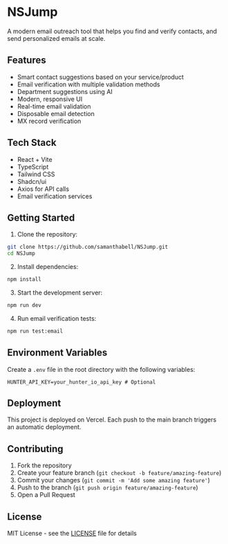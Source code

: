 # NSJump

A modern email outreach tool that helps you find and verify contacts, and send personalized emails at scale.

## Features

- Smart contact suggestions based on your service/product
- Email verification with multiple validation methods
- Department suggestions using AI
- Modern, responsive UI
- Real-time email validation
- Disposable email detection
- MX record verification

## Tech Stack

- React + Vite
- TypeScript
- Tailwind CSS
- Shadcn/ui
- Axios for API calls
- Email verification services

## Getting Started

1. Clone the repository:
```bash
git clone https://github.com/samanthabell/NSJump.git
cd NSJump
```

2. Install dependencies:
```bash
npm install
```

3. Start the development server:
```bash
npm run dev
```

4. Run email verification tests:
```bash
npm run test:email
```

## Environment Variables

Create a `.env` file in the root directory with the following variables:

```env
HUNTER_API_KEY=your_hunter_io_api_key # Optional
```

## Deployment

This project is deployed on Vercel. Each push to the main branch triggers an automatic deployment.

## Contributing

1. Fork the repository
2. Create your feature branch (`git checkout -b feature/amazing-feature`)
3. Commit your changes (`git commit -m 'Add some amazing feature'`)
4. Push to the branch (`git push origin feature/amazing-feature`)
5. Open a Pull Request

## License

MIT License - see the [LICENSE](LICENSE) file for details

